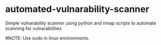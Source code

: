 # automated-vulnarability-scanner
 Simple vulnarability scanner using python and nmap scripts to automate scanning for vulnarabilities

#NOTE: Use sudo in linux environments.
